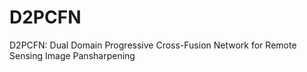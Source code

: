 # D2PCFN
D2PCFN: Dual Domain Progressive Cross-Fusion Network for Remote Sensing Image Pansharpening
